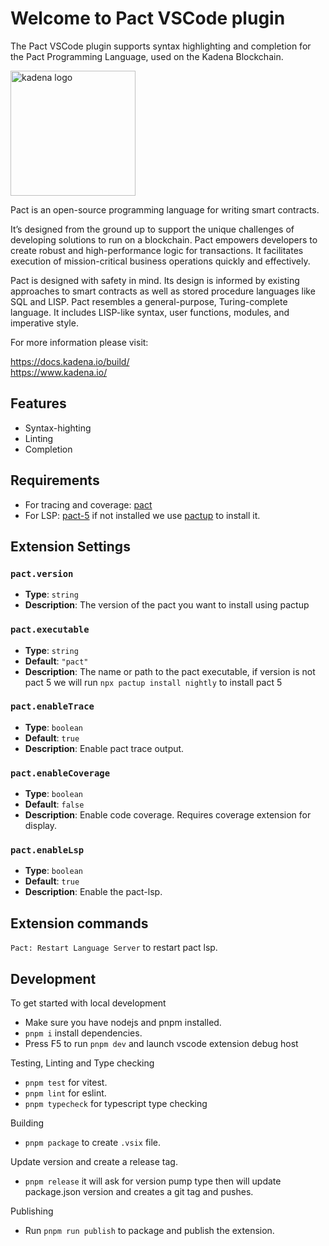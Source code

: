# Welcome to Pact VSCode plugin

The Pact VSCode plugin supports syntax highlighting and completion for the Pact Programming Language, used on the Kadena Blockchain.

<picture>
  <source srcset="./images/kadena-logo-white.png" media="(prefers-color-scheme: dark)"/>
  <img src="./images/kadena-logo-black.png" width="200" alt="kadena logo" />
</picture>
  
  
Pact is an open-source programming language for writing smart contracts.  
  
It’s designed from the ground up to support the unique challenges of developing solutions to run on a blockchain. Pact empowers developers to create robust and high-performance logic for transactions. It facilitates execution of mission-critical business operations quickly and effectively.  
  
Pact is designed with safety in mind. Its design is informed by existing approaches to smart contracts as well as stored procedure languages like SQL and LISP. Pact resembles a general-purpose, Turing-complete language. It includes LISP-like syntax, user functions, modules, and imperative style.  
  
For more information please visit:

<https://docs.kadena.io/build/>  
<https://www.kadena.io/>

## Features

- Syntax-highting
- Linting
- Completion

## Requirements

- For tracing and coverage: [pact](https://github.com/kadena-io/pact)
- For LSP: [pact-5](https://github.com/kadena-io/pact-5) if not installed we use [pactup](https://github.com/kadena-community/pactup) to install it.

## Extension Settings

### `pact.version`

- **Type**: `string`
- **Description**: The version of the pact you want to install using pactup

### `pact.executable`

- **Type**: `string`
- **Default**: `"pact"`
- **Description**: The name or path to the pact executable, if version is not pact 5 we will run `npx pactup install nightly` to install pact 5

### `pact.enableTrace`

- **Type**: `boolean`
- **Default**: `true`
- **Description**: Enable pact trace output.

### `pact.enableCoverage`

- **Type**: `boolean`
- **Default**: `false`
- **Description**: Enable code coverage. Requires coverage extension for display.

### `pact.enableLsp`

- **Type**: `boolean`
- **Default**: `true`
- **Description**: Enable the pact-lsp.

## Extension commands

`Pact: Restart Language Server` to restart pact lsp.

## Development

To get started with local development

- Make sure you have nodejs and pnpm installed.
- `pnpm i` install dependencies.
- Press F5 to run `pnpm dev` and launch vscode extension debug host

Testing, Linting and Type checking

- `pnpm test` for vitest.
- `pnpm lint` for eslint.
- `pnpm typecheck` for typescript type checking

Building

- `pnpm package` to create `.vsix` file.

Update version and create a release tag.

- `pnpm release` it will ask for version pump type then will update package.json version and creates a git tag and pushes.

Publishing

- Run `pnpm run publish` to package and publish the extension.

